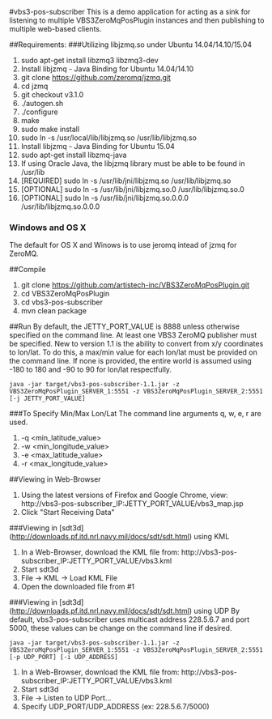#vbs3-pos-subscriber
This is a demo application for acting as a sink for listening to multiple VBS3ZeroMqPosPlugin instances and then publishing to multiple web-based clients.

##Requirements:
###Utilizing libjzmq.so under Ubuntu 14.04/14.10/15.04
 1. sudo apt-get install libzmq3 libzmq3-dev
 2. Install libjzmq - Java Binding for Ubuntu 14.04/14.10
   1. git clone https://github.com/zeromq/jzmq.git
   2. cd jzmq
   3. git checkout v3.1.0
   4. ./autogen.sh
   5. ./configure
   6. make
   7. sudo make install
   8. sudo ln -s /usr/local/lib/libjzmq.so /usr/lib/libjzmq.so
 3. Install libjzmq - Java Binding for Ubuntu 15.04
   1. sudo apt-get install libzmq-java
   2. If using Oracle Java, the libjzmq library must be able to be found in /usr/lib
   3. [REQUIRED] sudo ln -s /usr/lib/jni/libjzmq.so /usr/lib/libjzmq.so
   4. [OPTIONAL] sudo ln -s /usr/lib/jni/libjzmq.so.0 /usr/lib/libjzmq.so.0
   5. [OPTIONAL] sudo ln -s /usr/lib/jni/libjzmq.so.0.0.0 /usr/lib/libjzmq.so.0.0.0

### Windows and OS X
The default for OS X and Winows is to use jeromq intead of jzmq for ZeroMQ.

##Compile
1. git clone https://github.com/artistech-inc/VBS3ZeroMqPosPlugin.git
2. cd VBS3ZeroMqPosPlugin
3. cd vbs3-pos-subscriber
4. mvn clean package

##Run
By default, the JETTY_PORT_VALUE is 8888 unless otherwise specified on the command line. At least one VBS3 ZeroMQ publisher must be specified.  New to version 1.1 is the ability to convert from x/y coordinates to lon/lat.  To do this, a max/min value for each lon/lat must be provided on the command line.  If none is provided, the entire world is assumed using -180 to 180 and -90 to 90 for lon/lat respectfully.
```shell
java -jar target/vbs3-pos-subscriber-1.1.jar -z VBS3ZeroMqPosPlugin_SERVER_1:5551 -z VBS3ZeroMqPosPlugin_SERVER_2:5551 [-j JETTY_PORT_VALUE]
```
###To Specify Min/Max Lon/Lat
The command line arguments q, w, e, r are used.
 1. -q &lt;min_latitude_value&gt;
 2. -w &lt;min_longitude_value&gt;
 3. -e &lt;max_latitude_value&gt;
 4. -r &lt;max_longitude_value&gt;

##Viewing in Web-Browser
 1. Using the latest versions of Firefox and Google Chrome, view: http://vbs3-pos-subscriber_IP:JETTY_PORT_VALUE/vbs3_map.jsp
 2. Click "Start Receiving Data"

###Viewing in [sdt3d] (http://downloads.pf.itd.nrl.navy.mil/docs/sdt/sdt.html) using KML
 1. In a Web-Browser, download the KML file from: http://vbs3-pos-subscriber_IP:JETTY_PORT_VALUE/vbs3.kml
 2. Start sdt3d
 3. File -> KML -> Load KML File
 4. Open the downloaded file from #1

###Viewing in [sdt3d] (http://downloads.pf.itd.nrl.navy.mil/docs/sdt/sdt.html) using UDP
By default, vbs3-pos-subscriber uses multicast address 228.5.6.7 and port 5000, these values can be change on the command line if desired.
```shell
java -jar target/vbs3-pos-subscriber-1.1.jar -z VBS3ZeroMqPosPlugin_SERVER_1:5551 -z VBS3ZeroMqPosPlugin_SERVER_2:5551 [-p UDP_PORT] [-i UDP_ADDRESS]
```
 1. In a Web-Browser, download the KML file from: http://vbs3-pos-subscriber_IP:JETTY_PORT_VALUE/vbs3.kml
 2. Start sdt3d
 3. File -> Listen to UDP Port...
 4. Specify UDP_PORT/UDP_ADDRESS (ex: 228.5.6.7/5000)

